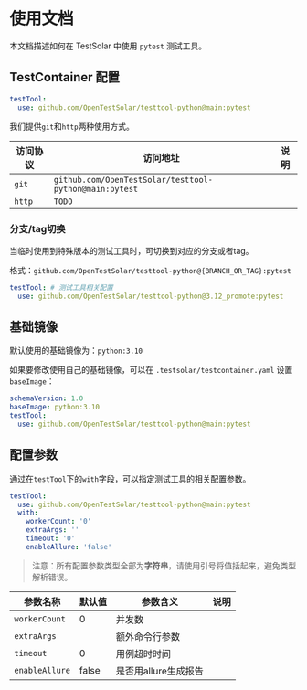 # 使用文档

本文档描述如何在 TestSolar 中使用 `pytest` 测试工具。

## TestContainer 配置

```yaml
testTool:
  use: github.com/OpenTestSolar/testtool-python@main:pytest
```

我们提供`git`和`http`两种使用方式。

| **访问协议** | **访问地址**                                                 | **说明** |
|----------|----------------------------------------------------------|--------|
| `git`    | `github.com/OpenTestSolar/testtool-python@main:pytest` |        |
| `http`   | `TODO`                                                   |        |

### 分支/tag切换

当临时使用到特殊版本的测试工具时，可切换到对应的分支或者tag。

格式：`github.com/OpenTestSolar/testtool-python@{BRANCH_OR_TAG}:pytest`

```yaml
testTool: # 测试工具相关配置
  use: github.com/OpenTestSolar/testtool-python@3.12_promote:pytest
```

## 基础镜像

默认使用的基础镜像为：`python:3.10`

如果要修改使用自己的基础镜像，可以在 `.testsolar/testcontainer.yaml` 设置 `baseImage`：

```yaml
schemaVersion: 1.0
baseImage: python:3.10
testTool:
  use: github.com/OpenTestSolar/testtool-python@main:pytest
```

## 配置参数

通过在`testTool`下的`with`字段，可以指定测试工具的相关配置参数。

```yaml
testTool:
  use: github.com/OpenTestSolar/testtool-python@main:pytest
  with:
    workerCount: '0'
    extraArgs: ''
    timeout: '0'
    enableAllure: 'false'
```

> 注意：所有配置参数类型全部为**字符串**，请使用引号将值括起来，避免类型解析错误。

| **参数名称** | **默认值** | **参数含义** | **说明** |
|----------|---------|----------|--------|
| `workerCount` | 0 | 并发数 |  |
| `extraArgs` |  | 额外命令行参数 |  |
| `timeout` | 0 | 用例超时时间 |  |
| `enableAllure` | false | 是否用allure生成报告 |  |



